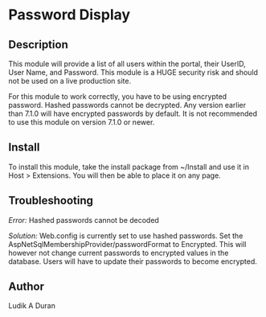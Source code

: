 ﻿Password Display
================

Description
-----------
This module will provide a list of all users within the portal, their UserID, User Name, and Password. 
This module is a HUGE security risk and should not be used on a live production site.
	
For this module to work correctly, you have to be using encrypted password. Hashed passwords cannot be decrypted.
Any version earlier than 7.1.0 will have encrypted passwords by default. It is not recommended to use this module on version 7.1.0 or newer.
	
Install
-------
To install this module, take the install package from ~/Install and use it in Host > Extensions. You will then be able to place it on any page.
	
Troubleshooting
---------------
*Error:* Hashed passwords cannot be decoded
		
*Solution:* Web.config is currently set to use hashed passwords. Set the AspNetSqlMembershipProvider/passwordFormat to Encrypted. This will however not change current passwords to encrypted values in the database. Users will have to update their passwords to become encrypted.
	
Author
------
Ludik A Duran